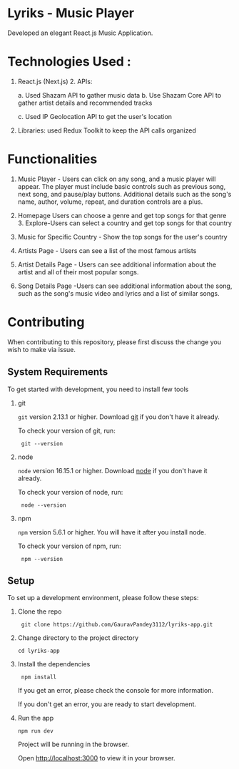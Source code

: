# Lyriks - Music Player

Developed an elegant React.js Music Application. 


# Technologies Used : 

1. React.js (Next.js) 2. APIs:

      a. Used Shazam API to gather music data b. Use Shazam Core API to gather artist details and recommended tracks

      c. Used IP Geolocation API to get the user's location

3. Libraries: used Redux Toolkit to keep the API calls organized

# Functionalities

1. Music Player - Users can click on any song, and a music player will appear. The player must include basic controls such as previous song, next song, and pause/play buttons. Additional details such as the song's name, author, volume, repeat, and duration controls are a plus.

2. Homepage Users can choose a genre and get top songs for that genre 3. Explore-Users can select a country and get top songs for that country

4. Music for Specific Country - Show the top songs for the user's country

5. Artists Page - Users can see a list of the most famous artists

6. Artist Details Page - Users can see additional information about the artist and all of their most popular songs.

7. Song Details Page -Users can see additional information about the song, such as the song's music video and lyrics and a list of similar songs.


# Contributing

When contributing to this repository, please first discuss the change you wish to make via issue.


## System Requirements

To get started with development, you need to install few tools

1. git 
   
   `git` version 2.13.1 or higher. Download [git](https://git-scm.com/downloads) if you don't have it already.

   To check your version of git, run:

   ```shell
    git --version
   ```

2. node 
   
   `node` version 16.15.1 or higher. Download [node](https://nodejs.org/en/download/) if you don't have it already.

   To check your version of node, run:

   ```shell
    node --version
   ```

3. npm
  
   `npm` version 5.6.1 or higher. You will have it after you install node.

   To check your version of npm, run:

   ```shell
    npm --version
   ```

## Setup

To set up a development environment, please follow these steps:

1. Clone the repo

   ```shell
    git clone https://github.com/GauravPandey3112/lyriks-app.git
   ```

2. Change directory to the project directory

    ```shell
    cd lyriks-app
    ```

3. Install the dependencies
   
    ```shell
     npm install
    ```

    If you get an error, please check the console for more information.

    If you don't get an error, you are ready to start development.

4. Run the app
   
    ```shell
    npm run dev
    ```

    Project will be running in the browser.

    Open [http://localhost:3000](http://localhost:3000) to view it in your browser.

